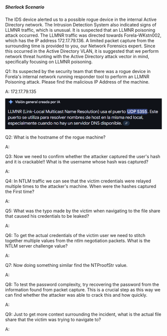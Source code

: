 
##### Sherlock Scenario

The IDS device alerted us to a possible rogue device in the internal Active Directory network. The Intrusion Detection System also indicated signs of LLMNR traffic, which is unusual. It is suspected that an LLMNR poisoning attack occurred. The LLMNR traffic was directed towards Forela-WKstn002, which has the IP address 172.17.79.136. A limited packet capture from the surrounding time is provided to you, our Network Forensics expert. Since this occurred in the Active Directory VLAN, it is suggested that we perform network threat hunting with the Active Directory attack vector in mind, specifically focusing on LLMNR poisoning.


Q1: Its suspected by the security team that there was a rogue device in Forela's internal network running responder tool to perform an LLMNR Poisoning attack. Please find the malicious IP Address of the machine.

A: 172.17.79.135

![](../../Img/Pasted%20image%2020250428140241.png)



Q2: What is the hostname of the rogue machine?

A: 

Q3: Now we need to confirm whether the attacker captured the user's hash and it is crackable!! What is the username whose hash was captured?

A: 

Q4: In NTLM traffic we can see that the victim credentials were relayed multiple times to the attacker's machine. When were the hashes captured the First time?

A: 

Q5: What was the typo made by the victim when navigating to the file share that caused his credentials to be leaked?

A: 

Q6: To get the actual credentials of the victim user we need to stitch together multiple values from the ntlm negotiation packets. What is the NTLM server challenge value?

A: 

Q7: Now doing something similar find the NTProofStr value.

A: 

Q8: To test the password complexity, try recovering the password from the information found from packet capture. This is a crucial step as this way we can find whether the attacker was able to crack this and how quickly.

A: 

Q9: Just to get more context surrounding the incident, what is the actual file share that the victim was trying to navigate to?

A: 
